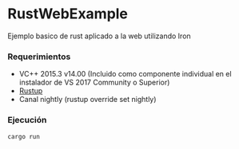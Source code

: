 # RustWebExample
Ejemplo basico de rust aplicado a la web utilizando Iron

### Requerimientos
  - VC++ 2015.3 v14.00 (Incluido como componente individual en el instalador de VS 2017 Community o Superior)
  - [Rustup](https://www.rust-lang.org/en-US/install.html)
  - Canal nightly (rustup override set nightly)
 
### Ejecución
```sh
cargo run
```
